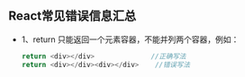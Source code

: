 ## React常见错误信息汇总

* 1、return 只能返回一个元素容器，不能并列两个容器，例如：
  
  ```js
  return <div></div>              //正确写法
  return <div></div><div></div>    //错误写法
  ```
